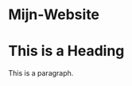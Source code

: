 # Mijn-Website
<!DOCTYPE html>
<html>
<head>
<title>Wie ben ik</title>
</head>
<body>

<h1>This is a Heading</h1>
<p>This is a paragraph.</p>

</body>
</html>
